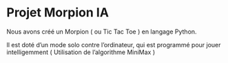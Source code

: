# Projet Morpion IA
Nous avons créé un Morpion ( ou Tic Tac Toe ) en langage Python.

Il est doté d’un mode solo contre l’ordinateur, qui est programmé pour jouer intelligemment ( Utilisation de l’algorithme MiniMax )

